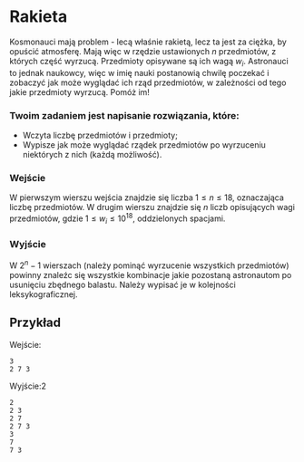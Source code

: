 # Rakieta

Kosmonauci mają problem - lecą właśnie rakietą, lecz ta jest za ciężka, by opuścić atmosferę. Mają więc w rzędzie ustawionych $n$ przedmiotów, z których część wyrzucą. Przedmioty opisywane są ich wagą $w_i$. Astronauci to jednak naukowcy, więc w imię nauki postanowią chwilę poczekać i zobaczyć jak może wyglądać ich rząd przedmiotów, w zależności od tego jakie przedmioty wyrzucą. Pomóż im!

### Twoim zadaniem jest napisanie rozwiązania, które:

- Wczyta liczbę przedmiotów i przedmioty;
- Wypisze jak może wyglądać rządek przedmiotów po wyrzuceniu niektórych z nich (każdą możliwość).

### Wejście

W pierwszym wierszu wejścia znajdzie się liczba $1 \le n \le 18$, oznaczająca liczbę przedmiotów. W drugim wierszu znajdzie się $n$ liczb opisujących wagi przedmiotów, gdzie $1 \le w_i \le 10^{18}$, oddzielonych spacjami.

### Wyjście

W $2^n - 1$ wierszach (należy pominąć wyrzucenie wszystkich przedmiotów) powinny znaleźc się wszystkie kombinacje jakie pozostaną astronautom po usunięciu zbędnego balastu. Należy wypisać je w kolejności leksykograficznej.

## Przykład

Wejście:

```
3
2 7 3
```

Wyjście:2

```
2
2 3
2 7
2 7 3
3
7
7 3
```